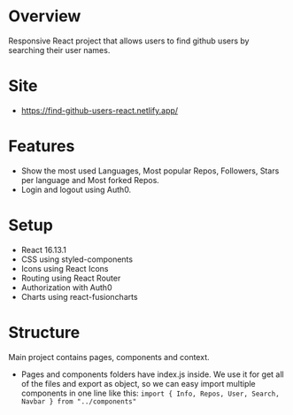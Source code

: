 # Overview

Responsive React project that allows users to find github users by searching their user names.

# Site

- https://find-github-users-react.netlify.app/

# Features

- Show the most used Languages, Most popular Repos, Followers, Stars per language and Most forked Repos.
- Login and logout using Auth0.

# Setup

- React 16.13.1
- CSS using styled-components
- Icons using React Icons
- Routing using React Router
- Authorization with Auth0
- Charts using react-fusioncharts

# Structure

Main project contains pages, components and context.

- Pages and components folders have index.js inside. We use it for get all of the files and export as object, so we can easy import multiple components in one line like this: `import { Info, Repos, User, Search, Navbar } from "../components"`
